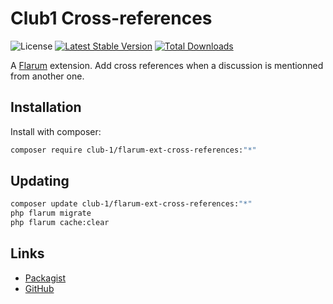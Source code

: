# Club1 Cross-references

![License](https://img.shields.io/badge/license-AGPL--3.0--or--later-blue) [![Latest Stable Version](https://img.shields.io/packagist/v/club-1/flarum-ext-cross-references.svg)](https://packagist.org/packages/club-1/flarum-ext-cross-references) [![Total Downloads](https://img.shields.io/packagist/dt/club-1/flarum-ext-cross-references.svg)](https://packagist.org/packages/club-1/flarum-ext-cross-references)

A [Flarum](http://flarum.org) extension. Add cross references when a discussion is mentionned from another one.

## Installation

Install with composer:

```sh
composer require club-1/flarum-ext-cross-references:"*"
```

## Updating

```sh
composer update club-1/flarum-ext-cross-references:"*"
php flarum migrate
php flarum cache:clear
```

## Links

- [Packagist](https://packagist.org/packages/club-1/flarum-ext-cross-references)
- [GitHub](https://github.com/club-1/flarum-ext-cross-references)
<!-- - [Discuss](https://discuss.flarum.org/d/PUT_DISCUSS_SLUG_HERE) -->
